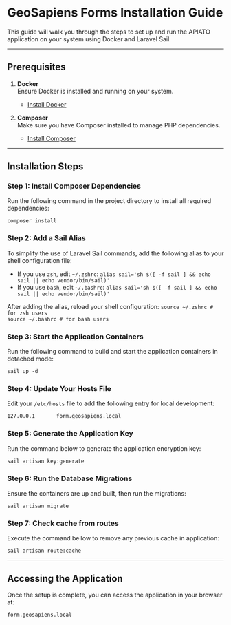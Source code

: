 # GeoSapiens Forms Installation Guide

This guide will walk you through the steps to set up and run the APIATO application on your system using Docker and Laravel Sail.

---

## Prerequisites

1. **Docker**  
   Ensure Docker is installed and running on your system.  
   - [Install Docker](https://docs.docker.com/get-docker/)

2. **Composer**  
   Make sure you have Composer installed to manage PHP dependencies.  
   - [Install Composer](https://getcomposer.org/download/)

---

## Installation Steps

### Step 1: Install Composer Dependencies

Run the following command in the project directory to install all required dependencies:

`composer install`

### Step 2: Add a Sail Alias

To simplify the use of Laravel Sail commands, add the following alias to your shell configuration file:

- If you use `zsh`, edit `~/.zshrc`:
  `alias sail='sh $([ -f sail ] && echo sail || echo vendor/bin/sail)'`
- If you use `bash`, edit `~/.bashrc`:
  `alias sail='sh $([ -f sail ] && echo sail || echo vendor/bin/sail)'`

After adding the alias, reload your shell configuration:
`source ~/.zshrc # for zsh users`  
`source ~/.bashrc # for bash users`

### Step 3: Start the Application Containers

Run the following command to build and start the application containers in detached mode:

`sail up -d`

### Step 4: Update Your Hosts File

Edit your `/etc/hosts` file to add the following entry for local development:

`127.0.0.1       form.geosapiens.local`

### Step 5: Generate the Application Key

Run the command below to generate the application encryption key:

`sail artisan key:generate`

### Step 6: Run the Database Migrations

Ensure the containers are up and built, then run the migrations:

`sail artisan migrate`

### Step 7: Check cache from routes

Execute the command bellow to remove any previous cache in application:

`sail artisan route:cache`

---

## Accessing the Application

Once the setup is complete, you can access the application in your browser at:

`form.geosapiens.local`

